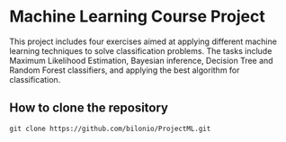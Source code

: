 # Machine Learning Course Project  

This project includes four exercises aimed at applying different machine learning techniques to solve classification problems. The tasks include Maximum Likelihood Estimation, Bayesian inference, Decision Tree and Random Forest classifiers, and applying the best algorithm for classification. 

## How to  clone the repository
`git clone https://github.com/bilonio/ProjectML.git`
